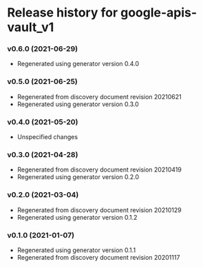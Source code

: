 # Release history for google-apis-vault_v1

### v0.6.0 (2021-06-29)

* Regenerated using generator version 0.4.0

### v0.5.0 (2021-06-25)

* Regenerated from discovery document revision 20210621
* Regenerated using generator version 0.3.0

### v0.4.0 (2021-05-20)

* Unspecified changes

### v0.3.0 (2021-04-28)

* Regenerated from discovery document revision 20210419
* Regenerated using generator version 0.2.0

### v0.2.0 (2021-03-04)

* Regenerated from discovery document revision 20210129
* Regenerated using generator version 0.1.2

### v0.1.0 (2021-01-07)

* Regenerated using generator version 0.1.1
* Regenerated from discovery document revision 20201117

